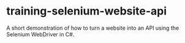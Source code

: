 training-selenium-website-api
=============================

A short demonstration of how to turn a website into an API using the Selenium WebDriver in C#.
